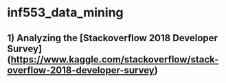 # inf553_data_mining

## 1) Analyzing the [Stackoverflow 2018 Developer Survey] (https://www.kaggle.com/stackoverflow/stack-overflow-2018-developer-survey)
